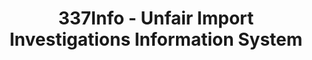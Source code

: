 ---
bigquery: https://console.cloud.google.com/bigquery?p=patents-public-data&d=usitc_investigations&page=dataset&project=sheets-management-319211
citation: US International Trade Commission 337Info Unfair Import Investigations Information
  System
contributors: US International Trade Comission
cost: None
description: US International Trade Commission 337Info Unfair Import Investigations
  Information System contains data on investigations done under Section 337. Section
  337 declares the infringement of certain statutory intellectual property rights
  and other forms of unfair competition in import trade to be unlawful practices.
  Most Section 337 investigations involve allegations of patent or registered trademark
  infringement.
documentation: FAQ and tutorial available on the site
last_edit: 04/06/2022, 03:00:14
location: https://pubapps2.usitc.gov/337external/
maintained_by: US International Trade Comission
schema_fields:
- finalDetNoViolation
- currentActiveALJ
- trademarkNumbers
- id
- startDateMarkmanHearing
- targetDate
- copyrightNumbers
- htsNumbers
- endDateMarkmanHearing
- reportingRequirements
- investigationNo
- issueDateOtherNonFinal
- patentNumbers
- currentStatus
- invUnfairAct
- investigationTermDate
- dateComplaintFiled
- dateCreated
- finalIdOnViolationDue
- dateOfPublicationFrNotice
- finalDetViolation
- scheduledStartDateEvidHear
- internalRemand
- cafcAppeals
- docketNo
- title
- actualEndDateEvidHear
- scheduledEndDateEvidHear
- actualStartDateEvidHear
- aljAssigned
- finalIdOnViolationIssue
- markmanHearing
- complainant
- ouiiParticipation
- investigationType
- respondent
- lastUpdated
- teoIdIssueDate
- teoIdDueDate
- teoProceedingInvolved
- gcAttorney
- teoReliefGranted
- ouiiAttorney
- publication_number
- patentNumber
shortname: unfair_import_investigations
tags:
- import
- legal
- trade
timeframe: 2008-2021 (prior to 2008 downloadable as a JSON file)
title: 337Info - Unfair Import Investigations Information System
uuid: 2721f5ec-e599-4890-9265-9706719fc71e
---